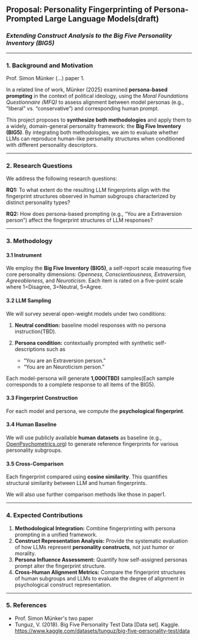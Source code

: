 ## **Proposal: Personality Fingerprinting of Persona-Prompted Large Language Models(draft)**

### *Extending Construct Analysis to the Big Five Personality Inventory (BIG5)*

---

### **1. Background and Motivation**

Prof. Simon Münker (...) paper 1. 

In a related line of work, Münker (2025) examined **persona-based prompting** in the context of political ideology, using the *Moral Foundations Questionnaire (MFQ)* to assess alignment between model personas (e.g., “liberal” vs. “conservative”) and corresponding human prompt.

This project proposes to **synthesize both methodologies** and apply them to a widely, domain-general personality framework: the **Big Five Inventory (BIG5)**.
By integrating both methodologies, we aim to evaluate whether LLMs can reproduce human-like personality structures when conditioned with different personality descriptors.

---

### **2. Research Questions**

We address the following research questions:

**RQ1:** To what extent do the resulting LLM fingerprints align with the fingerprint structures observed in human subgroups characterized by distinct personality types?

**RQ2:** How does persona-based prompting (e.g., “You are a Extraversion person”) affect the fingerprint structures of LLM responses?

---

### **3. Methodology**

#### **3.1 Instrument**

We employ the **Big Five Inventory (BIG5)**, a self-report scale measuring five core personality dimensions:
*Openness, Conscientiousness, Extraversion, Agreeableness,* and *Neuroticism*.
Each item is rated on a five-point scale where 1=Disagree, 3=Neutral, 5=Agree.

#### **3.2 LLM Sampling**

We will survey several open-weight models under two conditions:

1. **Neutral condition:** baseline model responses with no persona instruction(TBD).
2. **Persona condition:** contextually prompted with synthetic self-descriptions such as

   * “You are an Extraversion person.”
   * “You are an Neuroticism person.”

Each model-persona will generate **1,000(TBD)** samples(Each sample corresponds to a complete response to all items of the BIG5).

#### **3.3 Fingerprint Construction**

For each model and persona, we compute the **psychological fingerprint**.


#### **3.4 Human Baseline**

We will use publicly available **human datasets** as baseline (e.g., [OpenPsychometrics.org](https://www.kaggle.com/datasets/tunguz/big-five-personality-test/data)) to generate reference fingerprints for various personality subgroups.

#### **3.5 Cross-Comparison**

Each fingerprint compared using **cosine similarity**. This quantifies structural similarity between LLM and human fingerprints.

We will also use further comparison methods like those in paper1.

---

### **4. Expected Contributions**

1. **Methodological Integration:** Combine fingerprinting with persona prompting in a unified framework.
2. **Construct Representation Analysis:** Provide the systematic evaluation of how LLMs represent **personality constructs**, not just humor or morality.
3. **Persona Influence Assessment:** Quantify how self-assigned personas prompt alter the fingerprint structure.
4. **Cross-Human Alignment Metrics:** Compare the fingerprint structures of human subgroups and LLMs to evaluate the degree of alignment in psychological construct representation.

---

### **5. References**

* Prof. Simon Münker's two paper
* Tunguz, V. (2018). Big Five Personality Test Data [Data set]. Kaggle. https://www.kaggle.com/datasets/tunguz/big-five-personality-test/data
